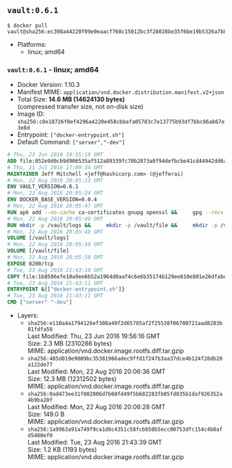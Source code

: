 ## `vault:0.6.1`

```console
$ docker pull vault@sha256:ec398a44220f09e0eaacf768c15012bc3f28028be35f6be19b5326a7b87ff0d0
```

-	Platforms:
	-	linux; amd64

### `vault:0.6.1` - linux; amd64

-	Docker Version: 1.10.3
-	Manifest MIME: `application/vnd.docker.distribution.manifest.v2+json`
-	Total Size: **14.6 MB (14624130 bytes)**  
	(compressed transfer size, not on-disk size)
-	Image ID: `sha256:c0e18726f0ef4296a4220e458cbbafa05783c7e13775b93df7bbc86ab67e3e8d`
-	Entrypoint: `["docker-entrypoint.sh"]`
-	Default Command: `["server","-dev"]`

```dockerfile
# Thu, 23 Jun 2016 19:55:18 GMT
ADD file:852e9d0cb9d906535af512a89339fc70b2873a0f94defbcbe41cd44942dd6ac8 in /
# Thu, 21 Jul 2016 17:09:34 GMT
MAINTAINER Jeff Mitchell <jeff@hashicorp.com> (@jefferai)
# Mon, 22 Aug 2016 20:05:23 GMT
ENV VAULT_VERSION=0.6.1
# Mon, 22 Aug 2016 20:05:24 GMT
ENV DOCKER_BASE_VERSION=0.0.4
# Mon, 22 Aug 2016 20:05:47 GMT
RUN apk add --no-cache ca-certificates gnupg openssl &&     gpg --recv-keys 91A6E7F85D05C65630BEF18951852D87348FFC4C &&     mkdir -p /tmp/build &&     cd /tmp/build &&     wget https://releases.hashicorp.com/docker-base/${DOCKER_BASE_VERSION}/docker-base_${DOCKER_BASE_VERSION}_linux_amd64.zip &&     wget https://releases.hashicorp.com/docker-base/${DOCKER_BASE_VERSION}/docker-base_${DOCKER_BASE_VERSION}_SHA256SUMS &&     wget https://releases.hashicorp.com/docker-base/${DOCKER_BASE_VERSION}/docker-base_${DOCKER_BASE_VERSION}_SHA256SUMS.sig &&     gpg --batch --verify docker-base_${DOCKER_BASE_VERSION}_SHA256SUMS.sig docker-base_${DOCKER_BASE_VERSION}_SHA256SUMS &&     grep ${DOCKER_BASE_VERSION}_linux_amd64.zip docker-base_${DOCKER_BASE_VERSION}_SHA256SUMS | sha256sum -c &&     unzip docker-base_${DOCKER_BASE_VERSION}_linux_amd64.zip &&     cp bin/gosu bin/dumb-init /bin &&     wget https://releases.hashicorp.com/vault/${VAULT_VERSION}/vault_${VAULT_VERSION}_linux_amd64.zip &&     wget https://releases.hashicorp.com/vault/${VAULT_VERSION}/vault_${VAULT_VERSION}_SHA256SUMS &&     wget https://releases.hashicorp.com/vault/${VAULT_VERSION}/vault_${VAULT_VERSION}_SHA256SUMS.sig &&     gpg --batch --verify vault_${VAULT_VERSION}_SHA256SUMS.sig vault_${VAULT_VERSION}_SHA256SUMS &&     grep vault_${VAULT_VERSION}_linux_amd64.zip vault_${VAULT_VERSION}_SHA256SUMS | sha256sum -c &&     unzip -d /bin vault_${VAULT_VERSION}_linux_amd64.zip &&     cd /tmp &&     rm -rf /tmp/build &&     apk del gnupg openssl &&     rm -rf /root/.gnupg
# Mon, 22 Aug 2016 20:05:49 GMT
RUN mkdir -p /vault/logs &&     mkdir -p /vault/file &&     mkdir -p /vault/config
# Mon, 22 Aug 2016 20:05:49 GMT
VOLUME [/vault/logs]
# Mon, 22 Aug 2016 20:05:50 GMT
VOLUME [/vault/file]
# Mon, 22 Aug 2016 20:05:50 GMT
EXPOSE 8200/tcp
# Tue, 23 Aug 2016 21:43:10 GMT
COPY file:1b8586efe10a9ee6b52a1964d0aaf4c6e6b35174b129ee610e801e26dfabedd3 in /usr/local/bin/docker-entrypoint.sh
# Tue, 23 Aug 2016 21:43:11 GMT
ENTRYPOINT &{["docker-entrypoint.sh"]}
# Tue, 23 Aug 2016 21:43:11 GMT
CMD ["server" "-dev"]
```

-	Layers:
	-	`sha256:e110a4a1794126ef308a49f2d65785af2f25538f06700721aad8283b81fdfa58`  
		Last Modified: Thu, 23 Jun 2016 19:56:16 GMT  
		Size: 2.3 MB (2310286 bytes)  
		MIME: application/vnd.docker.image.rootfs.diff.tar.gzip
	-	`sha256:485d019e9009bc35381966adec9ffd1f247b3aa37dce4b124f28db20a122de77`  
		Last Modified: Mon, 22 Aug 2016 20:06:36 GMT  
		Size: 12.3 MB (12312502 bytes)  
		MIME: application/vnd.docker.image.rootfs.diff.tar.gzip
	-	`sha256:0ad473ee31f002806d7b60fd49f5b682283fb05fd835b1daf926352a4b9ba20f`  
		Last Modified: Mon, 22 Aug 2016 20:06:28 GMT  
		Size: 149.0 B  
		MIME: application/vnd.docker.image.rootfs.diff.tar.gzip
	-	`sha256:1a9963a91a749f9ca1d0c4351c58fcbb50b5ecc00753dfc154c4b8afd5480ef0`  
		Last Modified: Tue, 23 Aug 2016 21:43:39 GMT  
		Size: 1.2 KB (1193 bytes)  
		MIME: application/vnd.docker.image.rootfs.diff.tar.gzip
